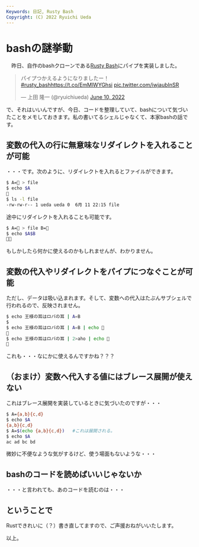 ```yaml
---
Keywords: 日記, Rusty Bash
Copyright: (C) 2022 Ryuichi Ueda
---
```


# bashの謎挙動

　昨日、自作のbashクローンである[Rusty Bash](https://github.com/shellgei/rusty_bash)にパイプを実装しました。

<blockquote class="twitter-tweet" data-partner="tweetdeck"><p lang="ja" dir="ltr">パイプつかえるようになりましたー！<a href="https://twitter.com/hashtag/rusty_bash?src=hash&amp;ref_src=twsrc%5Etfw">#rusty_bash</a><a href="https://t.co/EmMlWYGhsi">https://t.co/EmMlWYGhsi</a> <a href="https://t.co/iwjaubInSR">pic.twitter.com/iwjaubInSR</a></p>&mdash; 上田 隆一 (@ryuichiueda) <a href="https://twitter.com/ryuichiueda/status/1535245265979854848?ref_src=twsrc%5Etfw">June 10, 2022</a></blockquote>
<script async src="https://platform.twitter.com/widgets.js" charset="utf-8"></script>

で、それはいいんですが、今日、コードを整理していて、bashについて気づいたことをメモしておきます。私の書いてるシェルじゃなくて、本家bashの話です。

## 変数の代入の行に無意味なリダイレクトを入れることが可能

・・・です。次のように、リダイレクトを入れるとファイルができます。

```bash
$ A=💩 > file
$ echo $A
💩
$ ls -l file
-rw-rw-r-- 1 ueda ueda 0  6月 11 22:15 file
```

途中にリダイレクトを入れることも可能です。

```bash
$ A=💩 > file B=🚽
$ echo $A$B
💩🚽
```

もしかしたら何かに使えるのかもしれませんが、わかりません。


## 変数の代入やリダイレクトをパイプにつなぐことが可能

ただし、データは吸い込まれます。そして、変数への代入はたぶんサブシェルで行われるので、反映されません。

```bash
$ echo 王様の耳はロバの耳 | A=B
$
$ echo 王様の耳はロバの耳 | A=B | echo 💩
💩
$ echo 王様の耳はロバの耳 | 2>aho | echo 💩
💩
```

これも・・・なにかに使えるんですかね？？？

## （おまけ）変数へ代入する値にはブレース展開が使えない

これはブレース展開を実装しているときに気づいたのですが・・・

```bash
$ A={a,b}{c,d}
$ echo $A
{a,b}{c,d}
$ A=$(echo {a,b}{c,d})   #これは展開される。
$ echo $A
ac ad bc bd
```

微妙に不便なような気がするけど、使う場面もないような・・・


## bashのコードを読めばいいじゃないか 

・・・と言われても、あのコードを読むのは・・・


## ということで

Rustできれいに（？）書き直してますので、ご声援おねがいいたします。


以上。
